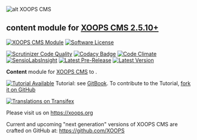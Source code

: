 ![alt XOOPS CMS](https://xoops.org/images/logoXoopsPhp8.png)
## content module for  [XOOPS CMS 2.5.10+](https://xoops.org)
[![XOOPS CMS Module](https://img.shields.io/badge/XOOPS%20CMS-Module-blue.svg)](https://xoops.org)
[![Software License](https://img.shields.io/badge/license-GPL-brightgreen.svg?style=flat)](https://www.gnu.org/licenses/gpl-2.0.html)

[![Scrutinizer Code Quality](https://img.shields.io/scrutinizer/g/XoopsModules25x/mtools.svg?style=flat)](https://scrutinizer-ci.com/g/XoopsModules25x/mtools/?branch=master)
[![Codacy Badge](https://api.codacy.com/project/badge/Grade/95b12220e0ac4056b9af52af708379c9)](https://www.codacy.com/app/XoopsModules25x/mtools)
[![Code Climate](https://img.shields.io/codeclimate/github/XoopsModules25x/mtools.svg?style=flat)](https://codeclimate.com/github/XoopsModules25x/mtools)
[![SensioLabsInsight](https://insight.sensiolabs.com/projects/f48090dc-a770-49b6-b895-6db50b08e3c4/mini.png)](https://insight.sensiolabs.com/projects/f48090dc-a770-49b6-b895-6db50b08e3c4)
[![Latest Pre-Release](https://img.shields.io/github/tag/XoopsModules25x/mtools.svg?style=flat)](https://github.com/XoopsModules25x/mtools/tags/)
[![Latest Version](https://img.shields.io/github/release/XoopsModules25x/mtools.svg?style=flat)](https://github.com/XoopsModules25x/mtools/releases/)

**Content** module for [XOOPS CMS](https://xoops.org) to .

[![Tutorial Available](https://xoops.org/images/tutorial-available-blue.svg)](https://app.gitbook.com/@xoops/s/mtools-tutorial/) Tutorial: see [GitBook](https://app.gitbook.com/@xoops/s/mtools-tutorial/).
To contribute to the Tutorial, [fork it on GitHub](https://github.com/XoopsDocs/mtools-tutorial)

[![Translations on Transifex](https://xoops.org/images/translations-transifex-blue.svg)](https://www.transifex.com/xoops)

Please visit us on https://xoops.org

Current and upcoming "next generation" versions of XOOPS CMS are crafted on GitHub at: https://github.com/XOOPS
